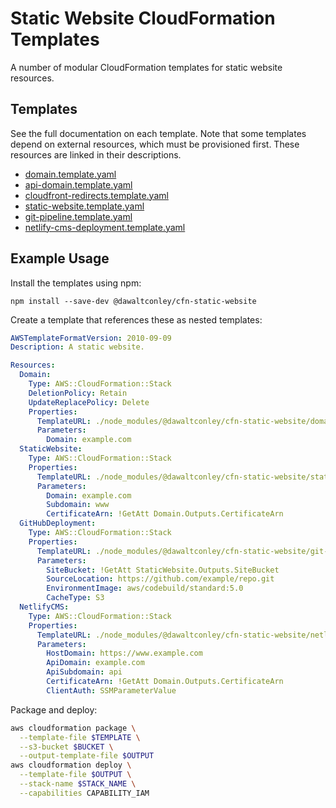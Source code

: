 # Static Website CloudFormation Templates

A number of modular CloudFormation templates for static website resources.

## Templates

See the full documentation on each template. Note that some templates depend on 
external resources, which must be provisioned first. These resources are linked 
in their descriptions.

- [domain.template.yaml](docs/domain.md)
- [api-domain.template.yaml](docs/api-domain.md)
- [cloudfront-redirects.template.yaml](docs/cloudfront-redirects.md)
- [static-website.template.yaml](docs/static-website.md)
- [git-pipeline.template.yaml](docs/git-pipeline.md)
- [netlify-cms-deployment.template.yaml](docs/netlify-cms-deployment.md)

## Example Usage

Install the templates using npm:

```
npm install --save-dev @dawaltconley/cfn-static-website
```

Create a template that references these as nested templates:

```yaml
AWSTemplateFormatVersion: 2010-09-09
Description: A static website.

Resources:
  Domain:
    Type: AWS::CloudFormation::Stack
    DeletionPolicy: Retain
    UpdateReplacePolicy: Delete
    Properties:
      TemplateURL: ./node_modules/@dawaltconley/cfn-static-website/domain.template.yaml
      Parameters:
        Domain: example.com
  StaticWebsite:
    Type: AWS::CloudFormation::Stack
    Properties:
      TemplateURL: ./node_modules/@dawaltconley/cfn-static-website/static-website.template.yaml
      Parameters:
        Domain: example.com
        Subdomain: www
        CertificateArn: !GetAtt Domain.Outputs.CertificateArn
  GitHubDeployment:
    Type: AWS::CloudFormation::Stack
    Properties:
      TemplateURL: ./node_modules/@dawaltconley/cfn-static-website/git-pipeline.template.yaml
      Parameters:
        SiteBucket: !GetAtt StaticWebsite.Outputs.SiteBucket
        SourceLocation: https://github.com/example/repo.git
        EnvironmentImage: aws/codebuild/standard:5.0
        CacheType: S3
  NetlifyCMS:
    Type: AWS::CloudFormation::Stack
    Properties:
      TemplateURL: ./node_modules/@dawaltconley/cfn-static-website/netlify-cms-deployment.template.yaml
      Parameters:
        HostDomain: https://www.example.com
        ApiDomain: example.com
        ApiSubdomain: api
        CertificateArn: !GetAtt Domain.Outputs.CertificateArn
        ClientAuth: SSMParameterValue
```

Package and deploy:

```bash
aws cloudformation package \
  --template-file $TEMPLATE \
  --s3-bucket $BUCKET \
  --output-template-file $OUTPUT
aws cloudformation deploy \
  --template-file $OUTPUT \
  --stack-name $STACK_NAME \
  --capabilities CAPABILITY_IAM
```
